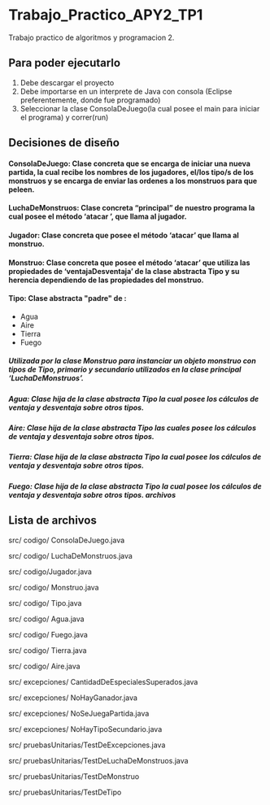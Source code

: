 # Trabajo_Practico_APY2_TP1
Trabajo practico de algoritmos y programacion 2. 

## Para poder ejecutarlo

1. Debe descargar el proyecto
2. Debe importarse en un interprete de Java con consola (Eclipse preferentemente, donde fue programado)
3. Seleccionar la clase ConsolaDeJuego(la cual posee el main para iniciar el programa) y correr(run)

## Decisiones de diseño

#### ConsolaDeJuego: Clase concreta que se encarga de iniciar una nueva partida, la cual recibe los nombres de los jugadores, el/los tipo/s de los monstruos y se encarga de enviar las ordenes a los monstruos para que peleen.

#### LuchaDeMonstruos: Clase concreta “principal” de nuestro programa la cual posee el método ‘atacar ’, que llama al jugador.

#### Jugador: Clase concreta que posee el método ‘atacar’ que llama al monstruo.

#### Monstruo: Clase concreta que posee el método ‘atacar’ que utiliza las propiedades de ‘ventajaDesventaja’ de la clase abstracta Tipo y su herencia dependiendo de las propiedades del monstruo. 

#### Tipo: Clase abstracta "padre" de :
- Agua
- Aire
- Tierra
- Fuego

##### Utilizada por la clase Monstruo para instanciar un objeto monstruo con tipos de Tipo, primario y secundario utilizados en la clase principal ‘LuchaDeMonstruos’.

##### Agua: Clase hija de la clase abstracta Tipo la cual posee los cálculos de ventaja y desventaja sobre otros tipos.

##### Aire: Clase hija de la clase abstracta Tipo las cuales posee los cálculos de ventaja y desventaja sobre otros tipos.

##### Tierra: Clase hija de la clase abstracta Tipo la cual posee los cálculos de ventaja y desventaja sobre otros tipos.

##### Fuego: Clase hija de la clase abstracta Tipo la cual posee los cálculos de ventaja y desventaja sobre otros tipos. archivos

## Lista de archivos

src/ codigo/ ConsolaDeJuego.java

src/ codigo/ LuchaDeMonstruos.java

src/ codigo/Jugador.java

src/ codigo/ Monstruo.java

src/ codigo/ Tipo.java

src/ codigo/ Agua.java

src/ codigo/ Fuego.java

src/ codigo/ Tierra.java

src/ codigo/ Aire.java

src/ excepciones/    CantidadDeEspecialesSuperados.java

src/ excepciones/ NoHayGanador.java

src/ excepciones/ NoSeJuegaPartida.java

src/ excepciones/ NoHayTipoSecundario.java

src/ pruebasUnitarias/TestDeExcepciones.java

src/ pruebasUnitarias/TestDeLuchaDeMonstruos.java

src/ pruebasUnitarias/TestDeMonstruo

src/ pruebasUnitarias/TestDeTipo

